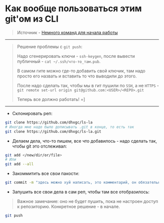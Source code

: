# Как вообще пользоваться этим git'ом из CLI

> Источник - [Немного команд для начала работы](https://doka.guide/tools/git-cli/)

---

> Решение проблемы с `git push`:
> 
> Надо сгенерировать ключи - `ssh-keygen`, после вывести публичный - `cat ~/.ssh/что-то_там.pub`.
>
> В самом гите можно где-то добавить свой ключик, там надо просто его назвать и вставить то что выводили до этого.
> 
> После надо сделать так, чтобы мы в гит пушили по `SSH`, а не `HTTPS` - `git remote set-url origin git@github.com:<USER>/<REPO>.git`
>
> Теперь все должно работать! =]

---

 - Склонировать реп:
```bash
git clone https://github.com/dhxgc/ls-la
# Иногда мне надо было дописывать .git в конце, то есть так
git clone https://github.com/dhxgc/ls-la.git
```

 - Делаем дела, что-то пишем, все что добавилось - надо сделать так, чтобы git это отслеживал:
```bash
git add </new/dir/or/file>
# Или
git add --all
```

 - Закоммитить все свои пакости:
```bash
git commit -m "здесь можно хуй написать, это комментарий, он обязательный"
```

 - Запушить все свои дела в сам реп, чтобы там все отобразилось:
> Важное замечание: оно не будет пушить, пока не настроен доступ к репозиторию. Конкретное решение - в начале.
```bash
git push
```
